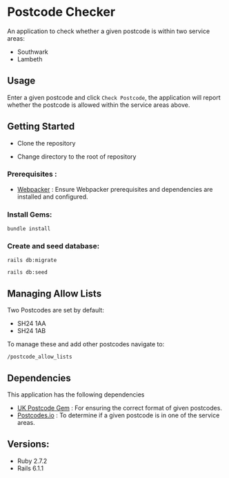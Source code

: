 # Postcode Checker
An application to check whether a given postcode is within two service areas:

- Southwark
- Lambeth

## Usage
Enter a given postcode and click `Check Postcode`, the application will report whether the postcode is allowed within the service areas above.

## Getting Started
 - Clone the repository

- Change directory to the root of repository

### Prerequisites :

- [Webpacker](https://github.com/rails/webpacker) : Ensure Webpacker prerequisites and dependencies are installed and configured.


### Install Gems:

`bundle install`

### Create and seed database:

`rails db:migrate`

`rails db:seed`

## Managing Allow Lists
Two Postcodes are set by default:

- SH24 1AA
- SH24 1AB

To manage these and add other postcodes navigate to:

`/postcode_allow_lists`

## Dependencies
This application has the following dependencies

- [UK Postcode Gem](https://github.com/threedaymonk/uk_postcode) : For ensuring the correct format of given postcodes.
- [Postcodes.io](https://postcodes.io) : To determine if a given postcode is in one of the service areas.


## Versions:

- Ruby 2.7.2
- Rails 6.1.1
